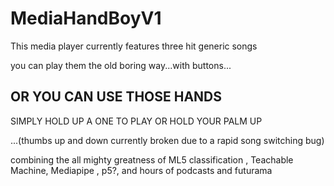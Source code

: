 # MediaHandBoyV1

This media player currently features three hit generic songs 

you can play them the old boring way...with buttons...

## OR YOU CAN USE THOSE HANDS 

 SIMPLY HOLD UP A ONE TO PLAY OR HOLD YOUR PALM UP
 
 
 ...(thumbs up and down currently broken due to a rapid song switching bug)



combining the all mighty greatness of ML5 classification , Teachable Machine, Mediapipe , p5?, and hours of podcasts and futurama
